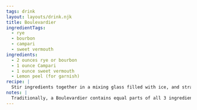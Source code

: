 ```yaml
---
tags: drink
layout: layouts/drink.njk
title: Boulevardier
ingredientTags:
  - rye
  - bourbon
  - campari
  - sweet vermouth
ingredients:
  - 2 ounces rye or bourbon
  - 1 ounce Campari
  - 1 ounce sweet vermouth
  - Lemon peel (for garnish)
recipe: |
  Stir ingredients together in a mixing glass filled with ice, and strain into a glass with ice. Garnish with lemon peel.
notes: |
  Traditionally, a Boulevardier contains equal parts of all 3 ingredients. This recipe is a reaction to the common feedback that Campari is a bully.
---
```

